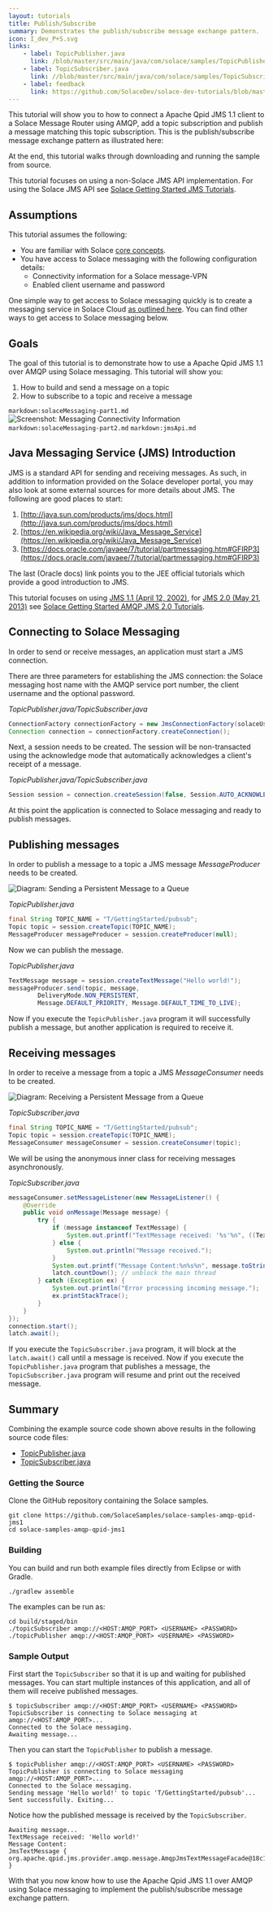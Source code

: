 ```yaml
---
layout: tutorials
title: Publish/Subscribe
summary: Demonstrates the publish/subscribe message exchange pattern.
icon: I_dev_P+S.svg
links:
    - label: TopicPublisher.java
      link: /blob/master/src/main/java/com/solace/samples/TopicPublisher.java
    - label: TopicSubscriber.java
      link: //blob/master/src/main/java/com/solace/samples/TopicSubscriber.java
    - label: feedback
      link: https://github.com/SolaceDev/solace-dev-tutorials/blob/master/src/pages/tutorials/java-amqp-qpid-jms1/publish-subscribe.md
---
```


This tutorial will show you to how to connect a Apache Qpid JMS 1.1 client to a Solace Message Router using AMQP, add a topic subscription and publish a message matching this topic subscription. This is the publish/subscribe message exchange pattern as illustrated here:

At the end, this tutorial walks through downloading and running the sample from source.

This tutorial focuses on using a non-Solace JMS API implementation. For using the Solace JMS API see [Solace Getting Started JMS Tutorials](../../solace-samples-jms/).

## Assumptions

This tutorial assumes the following:

*   You are familiar with Solace [core concepts](https://docs.solace.com/PubSub-Basics/Core-Concepts.htm).
*   You have access to Solace messaging with the following configuration details:
    *   Connectivity information for a Solace message-VPN
    *   Enabled client username and password

One simple way to get access to Solace messaging quickly is to create a messaging service in Solace Cloud [as outlined here](https://solace.com/cloud/). You can find other ways to get access to Solace messaging below.

## Goals

The goal of this tutorial is to demonstrate how to use a Apache Qpid JMS 1.1 over AMQP using Solace messaging. This tutorial will show you:

1. How to build and send a message on a topic
2. How to subscribe to a topic and receive a message

`markdown:solaceMessaging-part1.md`
![Screenshot: Messaging Connectivity Information](../../../images/screenshots/connectivity-info-amqp.png)
`markdown:solaceMessaging-part2.md`
`markdown:jmsApi.md`

## Java Messaging Service (JMS) Introduction

JMS is a standard API for sending and receiving messages. As such, in addition to information provided on the Solace developer portal, you may also look at some external sources for more details about JMS. The following are good places to start:

1. [http://java.sun.com/products/jms/docs.html](http://java.sun.com/products/jms/docs.html)
2. [https://en.wikipedia.org/wiki/Java_Message_Service](https://en.wikipedia.org/wiki/Java_Message_Service)
3. [https://docs.oracle.com/javaee/7/tutorial/partmessaging.htm#GFIRP3](https://docs.oracle.com/javaee/7/tutorial/partmessaging.htm#GFIRP3)

The last (Oracle docs) link points you to the JEE official tutorials which provide a good introduction to JMS.

This tutorial focuses on using [JMS 1.1 (April 12, 2002)](https://download.oracle.com/otndocs/jcp/7195-jms-1.1-fr-spec-oth-JSpec/), for [JMS 2.0 (May 21, 2013)](https://download.oracle.com/otndocs/jcp/jms-2_0-fr-spec/) see [Solace Getting Started AMQP JMS 2.0 Tutorials](../../solace-samples-amqp-qpid-jms2/).


## Connecting to Solace Messaging

In order to send or receive messages, an application must start a JMS connection.

There are three parameters for establishing the JMS connection: the Solace messaging host name with the AMQP service port number, the client username and the optional password.

*TopicPublisher.java/TopicSubscriber.java*
```java
ConnectionFactory connectionFactory = new JmsConnectionFactory(solaceUsername, solacePassword, solaceHost);
Connection connection = connectionFactory.createConnection();
```

Next, a session needs to be created. The session will be non-transacted using the acknowledge mode that automatically acknowledges a client's receipt of a message.

*TopicPublisher.java/TopicSubscriber.java*
```java
Session session = connection.createSession(false, Session.AUTO_ACKNOWLEDGE);
```

At this point the application is connected to Solace messaging and ready to publish messages.

## Publishing messages

In order to publish a message to a topic a JMS message *MessageProducer* needs to be created.

![Diagram: Sending a Persistent Message to a Queue](../../../images/diagrams/persistence-with-queues-details-2.png)

*TopicPublisher.java*
```java
final String TOPIC_NAME = "T/GettingStarted/pubsub";
Topic topic = session.createTopic(TOPIC_NAME);
MessageProducer messageProducer = session.createProducer(null);
```

Now we can publish the message.

*TopicPublisher.java*
```java
TextMessage message = session.createTextMessage("Hello world!");
messageProducer.send(topic, message,
        DeliveryMode.NON_PERSISTENT,
        Message.DEFAULT_PRIORITY, Message.DEFAULT_TIME_TO_LIVE);
```

Now if you execute the `TopicPublisher.java` program it will successfully publish a message, but another application is required to receive it.

## Receiving messages

In order to receive a message from a topic a JMS *MessageConsumer* needs to be created.

![Diagram: Receiving a Persistent Message from a Queue](../../../images/diagrams/persistence-with-queues-details-1.png)

*TopicSubscriber.java*
```java
final String TOPIC_NAME = "T/GettingStarted/pubsub";
Topic topic = session.createTopic(TOPIC_NAME);
MessageConsumer messageConsumer = session.createConsumer(topic);
```

We will be using the anonymous inner class for receiving messages asynchronously.

*TopicSubscriber.java*
```java
messageConsumer.setMessageListener(new MessageListener() {
    @Override
    public void onMessage(Message message) {
        try {
            if (message instanceof TextMessage) {
                System.out.printf("TextMessage received: '%s'%n", ((TextMessage) message).getText());
            } else {
                System.out.println("Message received.");
            }
            System.out.printf("Message Content:%n%s%n", message.toString());
            latch.countDown(); // unblock the main thread
        } catch (Exception ex) {
            System.out.println("Error processing incoming message.");
            ex.printStackTrace();
        }
    }
});
connection.start();
latch.await();
```

If you execute the `TopicSubscriber.java` program, it will block at the `latch.await()` call until a message is received. Now if you execute the `TopicPublisher.java` program that publishes a message, the `TopicSubscriber.java` program will resume and print out the received message.

## Summary

Combining the example source code shown above results in the following source code files:

* [TopicPublisher.java](https://github.com/SolaceSamples/solace-samples-amqp-qpid-jms1/blob/master/src/main/java/com/solace/samples/TopicPublisher.java)
* [TopicSubscriber.java](https://github.com/SolaceSamples/solace-samples-amqp-qpid-jms1//blob/master/src/main/java/com/solace/samples/TopicSubscriber.java)

### Getting the Source

Clone the GitHub repository containing the Solace samples.

```
git clone https://github.com/SolaceSamples/solace-samples-amqp-qpid-jms1
cd solace-samples-amqp-qpid-jms1
```

### Building

You can build and run both example files directly from Eclipse or with Gradle.

```shell-session
./gradlew assemble
```

The examples can be run as:

```shell-session
cd build/staged/bin
./topicSubscriber amqp://<HOST:AMQP_PORT> <USERNAME> <PASSWORD>
./topicPublisher amqp://<HOST:AMQP_PORT> <USERNAME> <PASSWORD>
```

### Sample Output

First start the `TopicSubscriber` so that it is up and waiting for published messages. You can start multiple instances of this application, and all of them will receive published messages.

```shell-session
$ topicSubscriber amqp://<HOST:AMQP_PORT> <USERNAME> <PASSWORD>
TopicSubscriber is connecting to Solace messaging at amqp://<HOST:AMQP_PORT>...
Connected to the Solace messaging.
Awaiting message...
```

Then you can start the `TopicPublisher` to publish a message.
```shell-session
$ topicPublisher amqp://<HOST:AMQP_PORT> <USERNAME> <PASSWORD>
TopicPublisher is connecting to Solace messaging amqp://<HOST:AMQP_PORT>...
Connected to the Solace messaging.
Sending message 'Hello world!' to topic 'T/GettingStarted/pubsub'...
Sent successfully. Exiting...
```

Notice how the published message is received by the `TopicSubscriber`.

```shell-session
Awaiting message...
TextMessage received: 'Hello world!'
Message Content:
JmsTextMessage { org.apache.qpid.jms.provider.amqp.message.AmqpJmsTextMessageFacade@18c1752a }
```

With that you now know how to use the Apache Qpid JMS 1.1 over AMQP using Solace messaging to implement the publish/subscribe message exchange pattern.